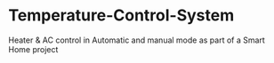 # Temperature-Control-System
Heater &amp; AC control in Automatic and manual mode as part of a Smart Home project
